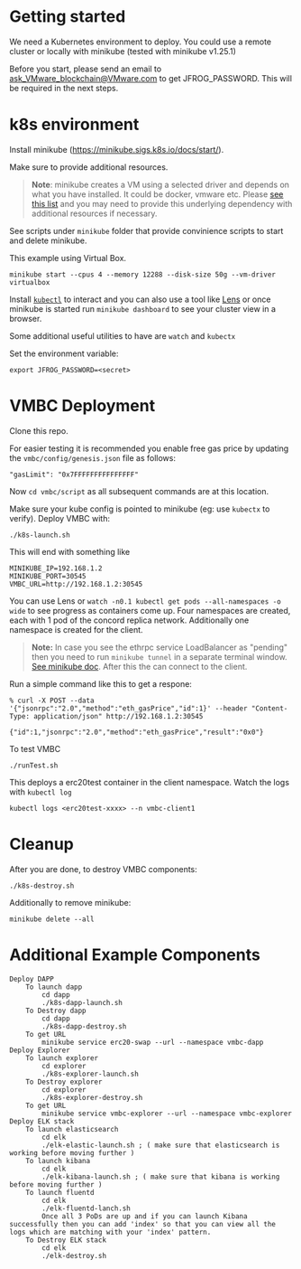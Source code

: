 # Getting started
We need a Kubernetes environment to deploy. You could use a remote cluster or locally with minikube (tested with minikube v1.25.1)

Before you start, please send an email to ask_VMware_blockchain@VMware.com to get JFROG_PASSWORD. This will be required in the next steps.

# k8s environment
Install minikube (https://minikube.sigs.k8s.io/docs/start/). 

Make sure to provide additional resources.

> **Note**: minikube creates a VM using a selected driver and depends on what you have installed. It could be docker, vmware etc. Please [see this list](https://minikube.sigs.k8s.io/docs/drivers/) and you may need to provide this underlying dependency with additional resources if necessary.

See scripts under `minikube` folder that provide convinience scripts to start and delete minikube.

This example using Virtual Box.

```
minikube start --cpus 4 --memory 12288 --disk-size 50g --vm-driver virtualbox
```

Install [`kubectl`](https://kubernetes.io/docs/tasks/tools/) to interact and you can also use a tool like [Lens](https://k8slens.dev/) or once minikube is started run `minikube dashboard` to see your cluster view in a browser.

Some additional useful utilities to have are `watch` and `kubectx`

Set the environment variable:
```
export JFROG_PASSWORD=<secret>
```

# VMBC Deployment

Clone this repo.

For easier testing it is recommended you enable free gas price by updating the `vmbc/config/genesis.json` file as follows:

```
"gasLimit": "0x7FFFFFFFFFFFFFFF"
```

 Now `cd vmbc/script` as all subsequent commands are at this location.

Make sure your kube config is pointed to minikube (eg: use `kubectx` to verify). Deploy VMBC with:
```
./k8s-launch.sh
```

This will end with something like
```
MINIKUBE_IP=192.168.1.2
MINIKUBE_PORT=30545
VMBC_URL=http://192.168.1.2:30545
```

You can use Lens or `watch -n0.1 kubectl get pods --all-namespaces -o wide` to see progress as containers come up. Four namespaces are created, each with 1 pod of the concord replica network. Additionally one namespace is created for the client.

> **Note:** In case you see the ethrpc service LoadBalancer as "pending" then you need to run `minikube tunnel` in a separate terminal window. [See minikube doc](https://minikube.sigs.k8s.io/docs/handbook/accessing/#using-minikube-tunnel). After this the can connect to the client.

Run a simple command like this to get a respone:
```
% curl -X POST --data '{"jsonrpc":"2.0","method":"eth_gasPrice","id":1}' --header "Content-Type: application/json" http://192.168.1.2:30545

{"id":1,"jsonrpc":"2.0","method":"eth_gasPrice","result":"0x0"}
```
        
To test VMBC 
```
./runTest.sh
```
This deploys a erc20test container in the client namespace. Watch the logs with `kubectl log` 
```
kubectl logs <erc20test-xxxx> --n vmbc-client1 
```

# Cleanup

After you are done, to destroy VMBC components:
```
./k8s-destroy.sh
```

Additionally to remove minikube:
```
minikube delete --all
```

# Additional Example Components
    Deploy DAPP
        To launch dapp
            cd dapp
            ./k8s-dapp-launch.sh
        To Destroy dapp
            cd dapp
            ./k8s-dapp-destroy.sh
        To get URL
            minikube service erc20-swap --url --namespace vmbc-dapp
    Deploy Explorer
        To launch explorer
            cd explorer
            ./k8s-explorer-launch.sh
        To Destroy explorer
            cd explorer
            ./k8s-explorer-destroy.sh
        To get URL
            minikube service vmbc-explorer --url --namespace vmbc-explorer
    Deploy ELK stack
        To launch elasticsearch
            cd elk
            ./elk-elastic-launch.sh ; ( make sure that elasticsearch is working before moving further )
        To launch kibana
            cd elk
            ./elk-kibana-launch.sh ; ( make sure that kibana is working before moving further )
        To launch fluentd
            cd elk
            ./elk-fluentd-lanch.sh
            Once all 3 PoDs are up and if you can launch Kibana successfully then you can add 'index' so that you can view all the logs which are matching with your 'index' pattern.
        To Destroy ELK stack
            cd elk
            ./elk-destroy.sh
